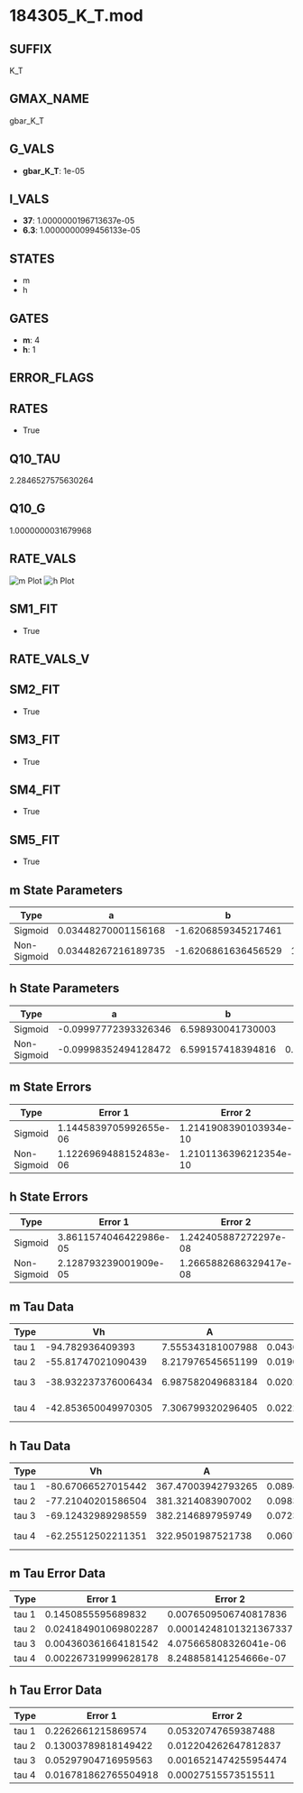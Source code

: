 # 184305_K_T.mod

## SUFFIX

K_T

## GMAX_NAME

gbar_K_T

## G_VALS

- **gbar_K_T**: 1e-05

## I_VALS

- **37**: 1.0000000196713637e-05
- **6.3**: 1.0000000099456133e-05

## STATES

- m
- h

## GATES

- **m**: 4
- **h**: 1

## ERROR_FLAGS


## RATES

- True

## Q10_TAU

2.2846527575630264

## Q10_G

1.0000000031679968

## RATE_VALS

![m Plot](/Users/pbozelos/Dropbox/icg-Chai-Panos/supermodels/output_markdown_files/K/184305_K_T.mod/images/m.png)
![h Plot](/Users/pbozelos/Dropbox/icg-Chai-Panos/supermodels/output_markdown_files/K/184305_K_T.mod/images/h.png)

## SM1_FIT

- True

## RATE_VALS_V

## SM2_FIT

- True

## SM3_FIT

- True

## SM4_FIT

- True

## SM5_FIT

- True

## m State Parameters

| Type | a | b | c | d |
| --- | --- | --- | --- | --- |
| Sigmoid | 0.03448270001156168 | -1.6206859345217461 |
| Non-Sigmoid | 0.03448267216189735 | -1.6206861636456529 | 1.0000007629618972 | -7.134736033042809e-07 |

## h State Parameters

| Type | a | b | c | d |
| --- | --- | --- | --- | --- |
| Sigmoid | -0.09997772393326346 | 6.598930041730003 |
| Non-Sigmoid | -0.09998352494128472 | 6.599157418394816 | 0.9999452732929992 | -3.453659312206208e-06 |

## m State Errors

| Type | Error 1 | Error 2 | Error 3 |
| --- | --- | --- | --- |
| Sigmoid | 1.1445839705992655e-06 | 1.2141908390103934e-10 | 4.116303686770695e-07 |
| Non-Sigmoid | 1.1226969488152483e-06 | 1.2101136396212354e-10 | 4.037590695171827e-07 |

## h State Errors

| Type | Error 1 | Error 2 | Error 3 |
| --- | --- | --- | --- |
| Sigmoid | 3.8611574046422986e-05 | 1.242405887272297e-08 | 3.2047115850448856e-05 |
| Non-Sigmoid | 2.128793239001909e-05 | 1.2665882686329417e-08 | 1.7668713394052e-05 |

## m Tau Data

| Type | Vh | A | b1 | b2 | c1 | c2 | d1 | d2 | e1 | e2 |
| --- | --- | --- | --- | --- | --- | --- | --- | --- | --- | --- |
| tau 1 | -94.782936409393 | 7.555343181007988 | 0.043665670971658896 | 0.013642361043686895 |
| tau 2 | -55.81747021090439 | 8.217976545651199 | 0.019070248991253768 | 6.148808791816115e-05 | 0.03186170002416042 | -0.0001268507009704376 |
| tau 3 | -38.932237376006434 | 6.987582049683184 | 0.020219912065678868 | 0.0003598668925695962 | 3.343906879583678e-06 | 0.04499451178077039 | -0.0003767308719848596 | 1.0494784270379139e-06 |
| tau 4 | -42.853650049970305 | 7.306799320296405 | 0.022233989279885756 | 0.00041801365290456175 | 5.175555854185036e-06 | 1.679017637256835e-08 | 0.044342217975041155 | -0.00035693966002031604 | 9.444591894081727e-07 | 8.888706922143497e-11 |

## h Tau Data

| Type | Vh | A | b1 | b2 | c1 | c2 | d1 | d2 | e1 | e2 |
| --- | --- | --- | --- | --- | --- | --- | --- | --- | --- | --- |
| tau 1 | -80.67066527015442 | 367.47003942793265 | 0.08941699876089157 | 0.04343134033900994 |
| tau 2 | -77.21040201586504 | 381.3214083907002 | 0.09834346412705265 | 0.0012614034091512564 | 0.05980236564788974 | -0.0002676541796744955 |
| tau 3 | -69.12432989298559 | 382.2146897959749 | 0.07237346549555118 | 0.0020467463576656748 | 4.9309814985072875e-05 | 0.09450981329093337 | -0.0010071863348445882 | 3.281586984044065e-06 |
| tau 4 | -62.25512502211351 | 322.9501987521738 | 0.06073760596038883 | 0.003597627487351808 | 0.00013592116731840268 | 1.4476601361964466e-06 | 0.12666230591834854 | -0.0022329064950287977 | 1.6127074157937434e-05 | -4.072845937913777e-08 |

## m Tau Error Data

| Type | Error 1 | Error 2 | Error 3 |
| --- | --- | --- | --- |
| tau 1 | 0.1450855595689832 | 0.0076509506740817836 | 0.050565509029824006 |
| tau 2 | 0.024184901069802287 | 0.00014248101321367337 | 0.008428970030260182 |
| tau 3 | 0.004360361664181542 | 4.075665808326041e-06 | 0.0015196819570361011 |
| tau 4 | 0.002267319999628178 | 8.248858141254666e-07 | 0.0007902108952489369 |

## h Tau Error Data

| Type | Error 1 | Error 2 | Error 3 |
| --- | --- | --- | --- |
| tau 1 | 0.2262661215869574 | 0.05320747659387488 | 0.1460857720860094 |
| tau 2 | 0.13003789818149422 | 0.012204262647812837 | 0.08395727395267502 |
| tau 3 | 0.05297904716959563 | 0.0016521474255954474 | 0.03420523123775333 |
| tau 4 | 0.016781862765504918 | 0.00027515573515511 | 0.010834990947586717 |

